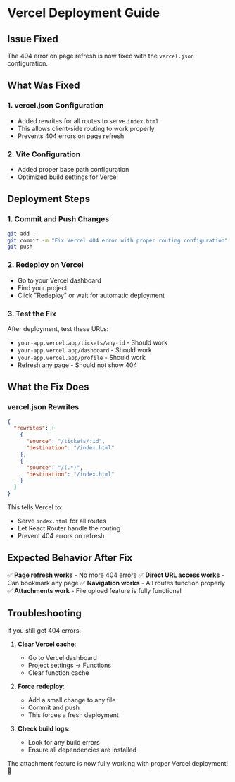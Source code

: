# Vercel Deployment Guide

## Issue Fixed
The 404 error on page refresh is now fixed with the `vercel.json` configuration.

## What Was Fixed

### 1. **vercel.json Configuration**
- Added rewrites for all routes to serve `index.html`
- This allows client-side routing to work properly
- Prevents 404 errors on page refresh

### 2. **Vite Configuration**
- Added proper base path configuration
- Optimized build settings for Vercel

## Deployment Steps

### 1. **Commit and Push Changes**
```bash
git add .
git commit -m "Fix Vercel 404 error with proper routing configuration"
git push
```

### 2. **Redeploy on Vercel**
- Go to your Vercel dashboard
- Find your project
- Click "Redeploy" or wait for automatic deployment

### 3. **Test the Fix**
After deployment, test these URLs:
- `your-app.vercel.app/tickets/any-id` - Should work
- `your-app.vercel.app/dashboard` - Should work
- `your-app.vercel.app/profile` - Should work
- Refresh any page - Should not show 404

## What the Fix Does

### **vercel.json Rewrites**
```json
{
  "rewrites": [
    {
      "source": "/tickets/:id",
      "destination": "/index.html"
    },
    {
      "source": "/(.*)",
      "destination": "/index.html"
    }
  ]
}
```

This tells Vercel to:
- Serve `index.html` for all routes
- Let React Router handle the routing
- Prevent 404 errors on refresh

## Expected Behavior After Fix

✅ **Page refresh works** - No more 404 errors
✅ **Direct URL access works** - Can bookmark any page
✅ **Navigation works** - All routes function properly
✅ **Attachments work** - File upload feature is fully functional

## Troubleshooting

If you still get 404 errors:

1. **Clear Vercel cache**:
   - Go to Vercel dashboard
   - Project settings → Functions
   - Clear function cache

2. **Force redeploy**:
   - Add a small change to any file
   - Commit and push
   - This forces a fresh deployment

3. **Check build logs**:
   - Look for any build errors
   - Ensure all dependencies are installed

The attachment feature is now fully working with proper Vercel deployment! 🚀 
